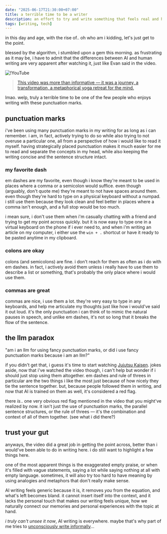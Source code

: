 ```yaml
---
date: "2025-06-17T21:30:00+07:00"
title: a terrible time to be a writer
description: an effort to try and write something that feels real and honest
tags: [writing, tech]
---
```


in this day and age, with the rise of.. oh who am i kidding, let's just get to the point.

blessed by the algorithm, i stumbled upon a gem this morning. as frustrating as it may be, i have to admit that the differences between AI and human writing are very apparent after watching it, just like Evan said in the video.

![!YouTube](9Ch4a6ffPZY "I Can Spot AI Writing Instantly — Here's How You Can Too")

> [This video was more than informative — it was a journey, a transformation, a metaphorical yoga retreat for the mind.](https://www.youtube.com/watch?v=9Ch4a6ffPZY&lc=UgwVN1wRP3ubBDgb3IZ4AaABAg)

lmao. welp, truly a terrible time to be one of the few people who enjoys writing with these punctuation marks.

## punctuation marks

i've been using many punctuation marks in my writing for as long as i can remember. i am, in fact, actively trying to do so while also trying to not overuse a particular one, all from a perspective of how i would like to read it myself. having strategically placed punctuation makes it much easier for me to read and separate the concepts in my head, while also keeping the writing concise and the sentence structure intact.

### my favorite dash

em dashes are my favorite, even though i know they're meant to be used in places where a comma or a semicolon would suffice. even though (arguably, don't quote me) they're meant to not have spaces around them. even though they're hard to type on a physical keyboard without a numpad. i still use them because they look clean and feel better in places where a comma isn't enough, and a full stop would be too much.

i mean sure, i don't use them when i'm casually chatting with a friend and trying to get my point across quickly. but it is now easy to type one in a virtual keyboard on the phone if i ever need to, and when i'm writing an article on my computer, i either use the `win + .` shortcut or have it ready to be pasted anytime in my clipboard.

### colons are okay

colons (and semicolons) are fine. i don't reach for them as often as i do with em dashes. in fact, i actively avoid them unless i really have to use them to describe a list or something, that's probably the only place where i would use them.

### commas are great

commas are nice, i use them a lot. they're very easy to type in any keyboards, and help me articulate my thoughts just like how i would've said it out loud. it's the only punctuation i can think of to mimic the natural pauses in speech, and unlike em dashes, it's not so long that it breaks the flow of the sentence.

## the llm paradox

"am i an llm for using fancy punctuation marks, or did i use fancy punctuation marks because i am an llm?"

if you didn't get that, i guess it's time to start watching [Jujutsu Kaisen](/reviews/anime/jujutsu-kaisen). jokes aside, now that i've watched the video though, i can't help but wonder if i should just stop using them altogether. em dashes and rule of threes in particular are the two things i like the most just because of how nicely they tie the sentence together. but, because people followed them in writing, and now that AI is trained on them as well, it's considered a red flag.

there *is*.. one very obvious red flag mentioned in the video that you might've realized by now. it isn't just the use of punctuation marks, the parallel sentence structures, or the rule of threes — it's the combination and context of all of them together. (see what i did there?)

## trust your gut

anyways, the video did a great job in getting the point across, better than i would've been able to do in writing here. i do still want to highlight a few things here.

one of the most apparent things is the exaggerated empty praise, or when it's filled with vague statements, saying a lot while saying nothing at all with empty language. sometimes, it will also try too hard to have meaning by using analogies and metaphors that don't really make sense.

AI writing feels generic because it is, it removes *you* from the equation, and what's left becomes bland. it cannot insert itself into the context, and it lacks the personal touch that makes our writing feels unique, how we naturally connect our memories and personal experiences with the topic at hand.

*i truly can't unsee it now*, AI writing is everywhere. maybe that's why part of me tries to [unconsciously write informally](/help#writing)...
